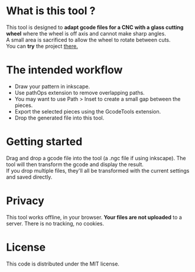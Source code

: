 # What is this tool ?
This tool is designed to <b>adapt gcode files for a CNC with a glass cutting wheel</b> where the wheel is off axis and cannot make sharp angles.<br/>
A small area is sacrificed to allow the wheel to rotate between cuts.<br/>
You can <b>try</b> the project <a href="https://robicopstudio.fr/gcodeToolApp/">there.</a>

# The intended workflow
- Draw your pattern in inkscape.<br/>
- Use pathOps extension to remove overlapping paths.<br/>
- You may want to use Path &gt; Inset to create a small gap between the pieces.<br/>
- Export the selected pieces using the GcodeTools extension.<br/>
- Drop the generated file into this tool.<br/>

# Getting started
Drag and drop a gcode file into the tool (a .ngc file if using inkscape). The tool will then transform the gcode and display the result.<br/>
If you drop multiple files, they'll all be transformed with the current settings and saved directly.

# Privacy
This tool works offline, in your browser. <b>Your files are not uploaded</b> to a server. There is no tracking, no cookies.

# License
This code is distributed under the MIT license.